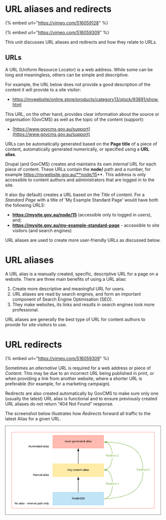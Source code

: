 # URL aliases and redirects

{% embed url="https://vimeo.com/516059128" %}

{% embed url="https://vimeo.com/516059309" %}

This unit discusses URL aliases and redirects and how they relate to URLs.

## URLs

A URL \(Uniform Resource Locator\) is a web address. While some can be long and meaningless, others can be simple and descriptive. 

For example, the URL below does not provide a good description of the content it will provide to a site visitor:

- [https://mywebsite/online.store/products/category13/stock/93891/show.html]()

This URL, on the other hand, provides clear information about the source or organisation \(GovCMS\) as well as the topic of the content \(support\): 

- [https://www.govcms.gov.au/support](https://www.govcms.gov.au/support)

URLs can be automatically generated based on the **Page title** of a piece of content, automatically generated numerically, or specified using a **URL alias**.

Drupal \(and GovCMS\) creates and maintains its own _internal_ URL for each piece of content. These URLs contain the **node/** path and a number, for example https://mywebsite.gov.au/**node/15**. This address is only accessible to content authors and administrators that are logged in to the site.

It also \(by default\) creates a URL based on the _Title_ of content. For a _Standard Page_ with a title of 'My Example Standard Page' would have both the following URLS:

- **https://mysite.gov.au/node/15** \(accessible only to logged in users\), and;
- **https://mysite.gov.au/my-example-standard-page** - accessible to site visitors \(and search engines\)

URL aliases are used to create more user-friendly URLs as discussed below. 

# URL aliases

A URL alias is a manually created, specific, descriptive URL for a page on a website. There are three main benefits of using a URL alias:

1. Create more descriptive and meaningful URL for users.
2. URL aliases are read by search engines, and form an important component of Search Engine Optimisation \(SEO\).
3. They make websites, its links and results in search engines look more professional.

URL aliases are generally the best type of URL for content authors to provide for site visitors to use. 

# URL redirects

{% embed url="https://vimeo.com/516059309" %}

Sometimes an _alternative_ URL is required for a web address or piece of _Content_. This may be due to an incorrect URL being published in print, or when providing a link from another website, where a shorter URL is preferable \(for example, for a marketing campaign\).

Redirects are also created automatically by GovCMS to make sure only one \(usually the latest\) URL alias is functional and to ensure previously created URL aliases do not return “404 Not Found” response.

The screenshot below illustrates how _Redirects_ forward all traffic to the latest Alias for a given URL.

![Image of URL redirects overview](../.gitbook/assets/Unit-7-Redirects-Overview.png)
